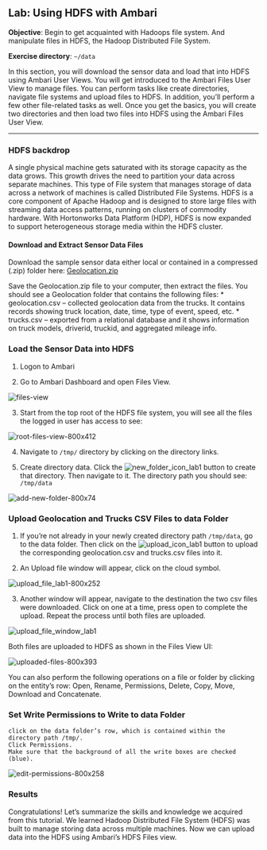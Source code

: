 ## Lab: Using HDFS with Ambari

**Objective**: Begin to get acquainted with Hadoops file system. And manipulate files in HDFS, the Hadoop Distributed File System.

**Exercise directory**: `~/data`

In this section, you will download the sensor data and load that into HDFS using Ambari User Views. You will get introduced to the Ambari Files User View to manage files. You can perform tasks like create directories, navigate file systems and upload files to HDFS.  In addition, you’ll perform a few other file-related tasks as well.  Once you get the basics, you will create two directories and then load two files into HDFS using the Ambari Files User View.

----

### HDFS backdrop

A single physical machine gets saturated with its storage capacity as the data grows. This growth drives the need to partition your data across separate machines. This type of File system that manages storage of data across a network of machines is called Distributed File Systems. HDFS is a core component of Apache Hadoop and is designed to store large files with streaming data access patterns, running on clusters of commodity hardware. With Hortonworks Data Platform (HDP), HDFS is now expanded to support heterogeneous storage media within the HDFS cluster.

#### Download and Extract Sensor Data Files

Download the sample sensor data either local or contained in a compressed (.zip) folder here:  [Geolocation.zip](https://raw.githubusercontent.com/hortonworks/data-tutorials/master/tutorials/hdp/hadoop-tutorial-getting-started-with-hdp/assets/datasets/Geolocation.zip)

Save the Geolocation.zip file to your computer, then extract the files. You should see a Geolocation folder that contains the following files:
    * geolocation.csv –  collected geolocation data from the trucks. It contains records showing truck location, date, time, type of event, speed, etc.
    * trucks.csv – exported from a relational database and it shows information on truck models, driverid, truckid, and aggregated mileage info.

### Load the Sensor Data into HDFS

1. Logon to Ambari

2. Go to Ambari Dashboard and open Files View.

![files-view](https://user-images.githubusercontent.com/558905/54851996-f12a6f80-4cc1-11e9-8d93-9c1dbbc874d1.jpg)

3. Start from the top root of the HDFS file system, you will see all the files the logged in user has access to see:

![root-files-view-800x412](https://user-images.githubusercontent.com/558905/54851998-f12a6f80-4cc1-11e9-8b7a-ee4090916998.jpg)

4. Navigate to `/tmp/` directory by clicking on the directory links.

5. Create directory data. Click the ![new_folder_icon_lab1](https://user-images.githubusercontent.com/558905/54852691-f4bef600-4cc3-11e9-8e92-33a9d4aec0e4.png) button to create that directory. Then navigate to it. The directory path you should see: `/tmp/data`

![add-new-folder-800x74](https://user-images.githubusercontent.com/558905/54851994-f12a6f80-4cc1-11e9-8abc-5c99d01564d5.jpg)

### Upload Geolocation and Trucks CSV Files to data Folder

1. If you’re not already in your newly created directory path `/tmp/data`, go to the data folder. Then click on the 
![upload_icon_lab1](https://user-images.githubusercontent.com/558905/54852693-f8527d00-4cc3-11e9-9cd7-e86c9b65f101.png) button to upload the corresponding geolocation.csv and trucks.csv files into it.

2. An Upload file window will appear, click on the cloud symbol.

![upload_file_lab1-800x252](https://user-images.githubusercontent.com/558905/54852000-f12a6f80-4cc1-11e9-9f99-810f83f05f4f.jpg)

3. Another window will appear, navigate to the destination the two csv files were downloaded. Click on one at a time, press open to complete the upload. Repeat the process until both files are uploaded.

![upload_file_window_lab1](https://user-images.githubusercontent.com/558905/54852001-f1c30600-4cc1-11e9-9409-0b0e4f2ee563.png)

Both files are uploaded to HDFS as shown in the Files View UI:

![uploaded-files-800x393](https://user-images.githubusercontent.com/558905/54851993-f12a6f80-4cc1-11e9-9f32-a5ce5c3f854e.jpg)

You can also perform the following operations on a file or folder by clicking on the entity’s row: Open, Rename, Permissions, Delete, Copy, Move, Download and Concatenate.

### Set Write Permissions to Write to data Folder

    click on the data folder’s row, which is contained within the directory path /tmp/.
    Click Permissions.
    Make sure that the background of all the write boxes are checked (blue).

![edit-permissions-800x258](https://user-images.githubusercontent.com/558905/54851995-f12a6f80-4cc1-11e9-84af-96b00bf42451.jpg)

### Results

Congratulations! Let’s summarize the skills and knowledge we acquired from this tutorial. We learned Hadoop Distributed File System (HDFS) was built to manage storing data across multiple machines. Now we can upload data into the HDFS using Ambari’s HDFS Files view.
